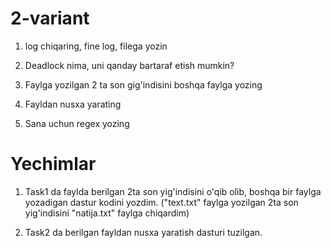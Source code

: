 # 2-variant

1. log chiqaring, fine log, filega yozin

2. Deadlock nima, uni qanday bartaraf etish mumkin?

3. Faylga yozilgan 2 ta son gig'indisini boshqa faylga yozing

4. Fayldan nusxa yarating

5. Sana uchun regex yozing


# Yechimlar

1. Task1 da faylda berilgan 2ta son yig'indisini o'qib olib, boshqa bir faylga yozadigan dastur kodini yozdim. ("text.txt" faylga yozilgan 2ta son yig'indisini "natija.txt" faylga chiqardim)

2. Task2 da berilgan fayldan nusxa yaratish dasturi tuzilgan.
   

